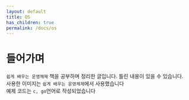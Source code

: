 ```yaml
---
layout: default
title: OS
has_children: true
permalink: /docs/os
---
```


# 들어가며
`쉽게 배우는 운영체제` 책을 공부하며 정리한 글입니다. 틀린 내용이 있을 수 있습니다.  
사용한 이미지는 `쉽게 배우는 운영체제`에서 사용했습니다  
예제 코드는 `c, go`언어로 작성되었습니다

